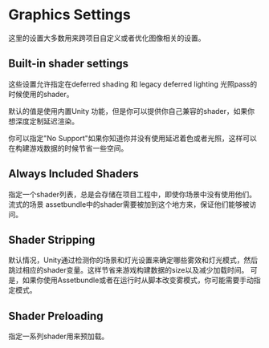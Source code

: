 # Graphics Settings
这里的设置大多数用来跨项目自定义或者优化图像相关的设置。

## Built-in shader settings
这些设置允许指定在deferred shading 和 legacy deferred lighting 光照pass的时候使用的shader。

默认的值是使用内置Unity 功能，但是你可以提供你自己兼容的shader，如果你想深度定制延迟渲染。

你可以指定"No Support"如果你知道你并没有使用延迟着色或者光照，这样可以在构建游戏数据的时候节省一些空间。

## Always Included Shaders
指定一个shader列表，总是会存储在项目工程中，即使你场景中没有使用他们。流式的场景 assetbundle中的shader需要被加到这个地方来，保证他们能够被访问。

## Shader Stripping
默认情况，Unity通过检测你的场景和灯光设置来确定哪些雾效和灯光模式，然后跳过相应的shader变量。这样节省来游戏构建数据的size以及减少加载时间。
可是，如果你使用Assetbundle或者在运行时从脚本改变雾模式，你可能需要手动指定模式。

## Shader Preloading
指定一系列shader用来预加载。

